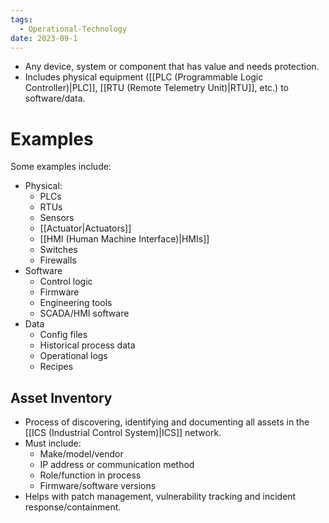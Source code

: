 ```yaml
---
tags:
  - Operational-Technology
date: 2023-09-1
---
```

- Any device, system or component that has value and needs protection.
- Includes physical equipment ([[PLC (Programmable Logic Controller)|PLC]], [[RTU (Remote Telemetry Unit)|RTU]], etc.) to software/data.
# Examples

Some examples include:

- Physical:
	- PLCs
	- RTUs
	- Sensors
	- [[Actuator|Actuators]]
	- [[HMI (Human Machine Interface)|HMIs]]
	- Switches
	- Firewalls
- Software
	- Control logic
	- Firmware
	- Engineering tools
	- SCADA/HMI software
- Data
	- Config files
	- Historical process data
	- Operational logs
	- Recipes
## Asset Inventory

- Process of discovering, identifying and documenting all assets in the [[ICS (Industrial Control System)|ICS]] network.
- Must include:
	- Make/model/vendor
	- IP address or communication method
	- Role/function in process
	- Firmware/software versions
- Helps with patch management, vulnerability tracking and incident response/containment.

